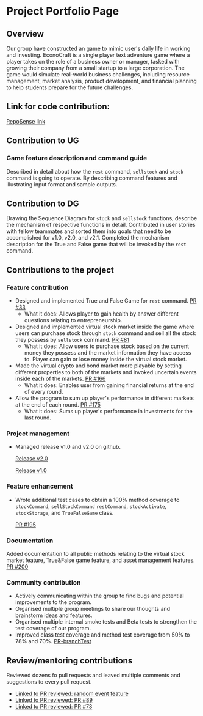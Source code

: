 # Project Portfolio Page

## Overview
Our group have constructed an game to mimic user's daily life in working and investing.
EconoCraft is a single player text adventure game where a player takes on the role of a business owner or manager,
tasked with growing their company from a small startup to a large corporation. The game would simulate real-world
business challenges, including resource management, market analysis, product development, and financial planning to
help students prepare for the future challenges.

## Link for code contribution:
[RepoSense link](https://nus-cs2113-ay2324s2.github.io/tp-dashboard/?search=cxia17&breakdown=true&sort=groupTitle%20dsc&sortWithin=title&since=2024-02-23&timeframe=commit&mergegroup=&groupSelect=groupByRepos&checkedFileTypes=docs~functional-code~test-code~other)

## Contribution to UG
### Game feature description and command guide
Described in detail about how the `rest` command, `sellstock` and `stock` command is going to operate.
By describing command features and illustrating input
format and sample outputs.

## Contribution to DG
Drawing the Sequence Diagram for `stock` and `sellstock` functions, describe the mechanism of 
respective functions in detail. Contributed in user stories with fellow teammates and sorted them 
into goals that need to be accomplished for v1.0, v2.0, and v2.1.
Completed the mechanism description for the True and False game that will be invoked by the `rest` 
command.

## Contributions to the project
### Feature contribution
- Designed and implemented True and False Game for `rest` command.
  [PR #33](https://github.com/AY2324S2-CS2113-T11-4/tp/pull/33)
  - What it does: Allows player to gain health by answer different questions relating to entrepreneurship.
- Designed and implemented virtual stock market inside the game where users can 
purchase stock through `stock` command and sell all the stock they possess by `sellstock` command.
  [PR #81](https://github.com/AY2324S2-CS2113-T11-4/tp/pull/81)
  - What it does: Allow users to purchase stock based on the current money they possess and the market
  information they have access to. Player can gain or lose money inside the virtual stock market.
- Made the virtual crypto and bond market more playable by setting different properties to both of the
markets and invoked uncertain events inside each of the markets.
  [PR #166](https://github.com/AY2324S2-CS2113-T11-4/tp/pull/166)
  - What it does: Enables user from gaining financial returns at the end of every round.
- Allow the program to sum up player's performance in different markets at the end of each round.
  [PR #175](https://github.com/AY2324S2-CS2113-T11-4/tp/pull/175)
  - What it does: Sums up player's performance in investments for the last round.
### Project management
- Managed release v1.0 and v2.0 on github.

    [Release v2.0](https://github.com/AY2324S2-CS2113-T11-4/tp/releases/tag/v2.0)

    [Release v1.0](https://github.com/AY2324S2-CS2113-T11-4/tp/releases/tag/v1.0)

### Feature enhancement
  - Wrote additional test cases to obtain a 100% method coverage to `stockCommand`, `sellStockCommand`
  `restCommand`, `stockActivate`, `stockStorage`, and `TrueFalseGame` class. 

    [PR #195](https://github.com/AY2324S2-CS2113-T11-4/tp/pull/195)

### Documentation
Added documentation to all public methods relating to the virtual stock market feature, True&False game
feature, and asset management features.
[PR #200](https://github.com/AY2324S2-CS2113-T11-4/tp/pull/200)

### Community contribution
- Actively communicating within the group to find bugs and potential improvements to the program.
- Organised multiple group meetings to share our thoughts and brainstorm ideas and features.
- Organised multiple internal smoke tests and Beta tests to strengthen the test coverage of our program.
- Improved class test coverage and method test coverage from 50% to 78% and 70%.
  [PR-branchTest](https://github.com/AY2324S2-CS2113-T11-4/tp/pull/195)

## Review/mentoring contributions
Reviewed dozens fo pull requests and leaved multiple comments and suggestions to every pull request.
- [Linked to PR reviewed: random event feature](https://github.com/AY2324S2-CS2113-T11-4/tp/pull/80)
- [Linked to PR reviewed: PR #89](https://github.com/AY2324S2-CS2113-T11-4/tp/pull/89)
- [Linked to PR reviewed: PR #73](https://github.com/AY2324S2-CS2113-T11-4/tp/pull/73)








